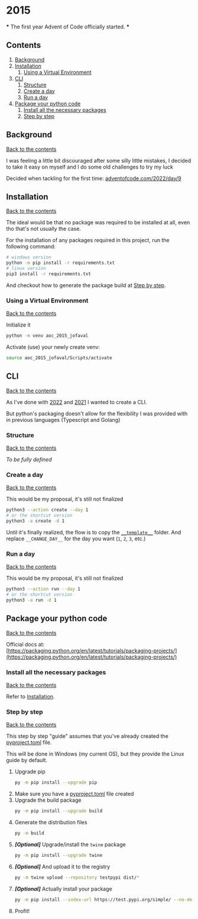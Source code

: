 # 2015

**\*** The first year Advent of Code officially started. **\***

## Contents

1. [Background](#background)
1. [Installation](#installation)
   1. [Using a Virtual Environment](#using-a-virtual-environment)
1. [CLI](#cli)
   1. [Structure](#structure)
   1. [Create a day](#create-a-day)
   1. [Run a day](#run-a-day)
1. [Package your python code](#package-your-python-code)
   1. [Install all the necessary packages](#install-all-the-necessary-packages)
   1. [Step by step](#step-by-step)

## Background

[Back to the contents](#contents)

I was feeling a little bit discouraged after some silly little mistakes, I decided to take it easy on myself and I do some old challenges to try my luck

Decided when tackling for the first time: [adventofcode.com/2022/day/9](https://adventofcode.com/2022/day/9)

## Installation

[Back to the contents](#contents)

The ideal would be that no package was required to be installed at all, even tho that's not usually the case.

For the installation of any packages required in this project, run the following command:

```bash
# windows version
python -m pip install -r requirements.txt
# linux version
pip3 install -r requirements.txt
```

And checkout how to generate the package build at [Step by step](#step-by-step).

### Using a Virtual Environment

[Back to the contents](#contents)

Initialize it

```bash
python -m venv aoc_2015_jofaval
```

Activate (use) your newly create venv:

```bash
source aoc_2015_jofaval/Scripts/activate
```

## CLI

[Back to the contents](#contents)

As I've done with [2022](https://github.com/jofaval/advent-of-code/tree/master/2022) and [2021](https://github.com/jofaval/advent-of-code/tree/master/2022) I wanted to create a CLI.

But python's packaging doesn't allow for the flexibility I was provided with in previous languages (Typescript and Golang)

### Structure

[Back to the contents](#contents)

_To be fully defined_

### Create a day

[Back to the contents](#contents)

This would be my proposal, it's still not finalized

```bash
python3 --action create --day 1
# or the shortcut version
python3 -a create -d 1
```

Until it's finally realized, the flow is to copy the [`__template__`](./__template__/) folder.
And replace `__CHANGE_DAY__` for the day you want (`1`, `2`, `3`, etc.)

### Run a day

[Back to the contents](#contents)

This would be my proposal, it's still not finalized

```bash
python3 --action run --day 1
# or the shortcut version
python3 -a run -d 1
```

## Package your python code

[Back to the contents](#contents)

Official docs at: [https://packaging.python.org/en/latest/tutorials/packaging-projects/](https://packaging.python.org/en/latest/tutorials/packaging-projects/)

### Install all the necessary packages

[Back to the contents](#contents)

Refer to [Installation](#installation).

### Step by step

[Back to the contents](#contents)

This step by step "guide" assumes that you've already created the [pyproject.toml](./pyproject.toml) file.

This will be done in Windows (my current OS), but they provide the Linux guide by default.

1. Upgrade pip
   ```bash
   py -m pip install --upgrade pip
   ```
1. Make sure you have a [pyproject.toml](./pyproject.toml) file created
1. Upgrade the build package
   ```bash
   py -m pip install --upgrade build
   ```
1. Generate the distribution files
   ```bash
   py -m build
   ```
1. **_[Optional]_** Upgrade/install the `twine` package
   ```bash
   py -m pip install --upgrade twine
   ```
1. **_[Optional]_** And upload it to the registry
   ```bash
   py -m twine upload --repository testpypi dist/*
   ```
1. **_[Optional]_** Actually install your package
   ```bash
   py -m pip install --index-url https://test.pypi.org/simple/ --no-deps aoc_2015_jofaval
   ```
1. Profit!
